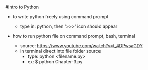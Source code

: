 #Intro to Python

- to write python freely using command prompt

  - type in: python, then '>>>' icon should appear

- how to run python file on command prompt, bash, terminal
  - source: https://www.youtube.com/watch?v=t_4DPwsaGDY
  - in terminal direct into file folder source
    - type: python <filename.py>
    - ex: $ python Chapter-3.py
